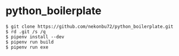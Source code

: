 # python_boilerplate

    $ git clone https://github.com/nekonbu72/python_boilerplate.git
    $ rd .git /s /q
    $ pipenv install --dev
    $ pipenv run build
    $ pipenv run exe
